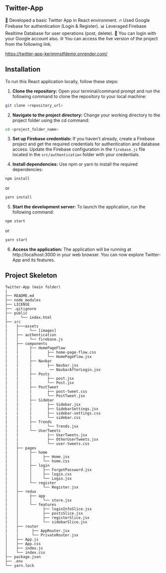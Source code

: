 ## Twitter-App

📝 Developed a basic Twitter App in React environment.
🔥 Used Google Firebase for authentication (Login & Register).
📊 Leveraged Firebase Realtime Database for user operations (post, delete).
📝 You can login with your Google account also.
🌐 You can access the live version of the project from the following link.

  https://twitter-app-kerimmstfdemir.onrender.com/

## Installation

To run this React application locally, follow these steps:

1. **Clone the repository:**
Open your terminal/command prompt and run the following command to clone the repository to your local machine:

```bash
git clone <repository_url>
```

2. **Navigate to the project directory:**
Change your working directory to the project folder using the cd command:

```bash
cd <project_folder_name>
```

3. **Set up Firebase credentials:**
If you haven't already, create a Firebase project and get the required credentials for authentication and database access. Update the Firebase configuration in the ```firebase.js``` file located in the ```src/authentication``` folder with your credentials.

4. **Install dependencies:**
Use npm or yarn to install the required dependencies:

```bash
npm install
```
or
```bash
yarn install
```

5. **Start the development server:**
To launch the application, run the following command:

```bash
npm start
```
or
```bash
yarn start
```

6. **Access the application:**
The application will be running at http://localhost:3000 in your web browser. You can now explore Twitter-App and its features.

## Project Skeleton

```
Twitter-App (main folder)
|
├── README.md 
├── node_modules
├── LICENSE
├── .gitignore
├── public
│      └── index.html
├── src
|    ├───assets
|    │     └── [images]
│    ├── authentication
│    │     └── firebase.js
|    ├── components
|    │     ├── HomePageFlow
|    |     |       ├── home-page-flow.css
|    |     |       └── HomePageFlow.jsx
|    │     ├── Navbar
|    |     |       ├── Navbar.jsx
|    |     |        ── NavbarAfterLogin.jsx
|    │     ├── Posts
|    |     |       ├── post.jsx
|    |     |       └── Post.jsx
|    │     ├── PostTweet
|    |     |       ├── post-tweet.css
|    |     |       └── PostTweet.jsx
|    │     ├── Sidebar
|    |     |       ├── Sidebar.jsx
|    |     |       ├── SidebarSettings.jsx
|    |     |       ├── sidebar-settings.css
|    |     |       └── sidebar.css
|    │     ├── Trends
|    |     |       └── Trends.jsx
|    │     └── UserTweets
|    |             ├── UserTweets.jsx
|    |             ├── OtherUserTweets.jsx
|    |             └── user-tweets.css
|    ├── pages
|    │     ├── home
|    │     │     ├── Home.jsx
|    │     │     └── home.css
|    │     ├── login
|    │     │     ├── ForgotPassword.jsx
|    │     │     ├── login.css
|    │     │     └── Login.jsx
|    │     └── register
|    │           └── Register.jsx
|    ├── redux
|    │     ├── app
|    │     │     └── store.jsx
|    │     └── features
|    │           ├── loginInfoSlice.jsx
|    │           ├── postsSlice.jsx
|    │           ├── registerSlice.jsx
|    |           └── sidebarSlice.jsx
|    ├── router
|    |      ├── AppRouter.jsx
|    |      └── PrivateRouter.jsx
│    ├── App.js
│    ├── App.css
│    ├── index.js
│    └── index.css
├── package.json
├── .env
└── yarn.lock
```